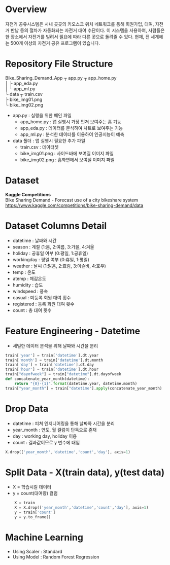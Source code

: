 # Overview
자전거 공유시스템은 시내 곳곳의 키오스크 위치 네트워크를 통해 회원가입, 대여, 자전거 반납 등의 절차가 자동화되는 자전거 대여 수단이다.
이 시스템을 사용하여, 사람들은 한 장소에서 자전거를 빌려서 필요에 따라 다른 곳으로 돌려줄 수 있다. 현재, 전 세계에는 500개 이상의 자전거 공유 프로그램이 있습니다.

# Repository File Structure
Bike_Sharing_Demand_App ┬ app.py ┬ app_home.py  
                        │        ├ app_eda.py  
                        │        └ app_ml.py  
                        └ data ┬ train.csv  
                               ├ bike_img01.png  
                               └ bike_img02.png  

- app.py : 실행을 위한 메인 파일
    - app_home.py : 앱 실행시 가장 먼저 보여주는 홈 기능
    - app_eda.py : 데이터를 분석하여 차트로 보여주는 기능
    - app_ml.py : 분석한 데이터를 이용하여 인공지능이 예측
- data 폴더 : 앱 실행시 필요한 추가 파일
    - train.csv : 데이터셋
    - bike_img01.png : 사이드바에 보여질 이미지 파일
    - bike_img02.png : 홈화면에서 보여질 이미지 파일
    
# Dataset
**Kaggle Competitions**  
Bike Sharing Demand - Forecast use of a city bikeshare system  
https://www.kaggle.com/competitions/bike-sharing-demand/data

# Dataset Columns Detail
- datetime : 날짜와 시간
- season : 계절 (1:봄, 2:여름, 3:가을, 4:겨울
- holiday : 공휴일 여부 (0:평일, 1:공휴일)
- workingday : 평일 여부 (0:휴일, 1:평일)
- weather : 날씨 (1:맑음, 2:흐림, 3:이슬비, 4:호우)
- temp : 온도
- atemp : 체감온도
- humidity : 습도
- windspeed : 풍속
- casual : 미등록 회원 대여 횟수
- registered : 등록 회원 대여 횟수
- count : 총 대여 횟수

# Feature Engineering - Datetime
- 세밀한 데이터 분석을 위해 날짜와 시간을 분리
``` python
train['year'] = train['datetime'].dt.year
train['month'] = train['datetime'].dt.month
train['day'] = train['datetime'].dt.day
train['hour'] = train['datetime'].dt.hour
train["dayofweek"] = train["datetime"].dt.dayofweek
def concatenate_year_month(datetime):
    return "{0}-{1}".format(datetime.year, datetime.month)
train["year_month"] = train["datetime"].apply(concatenate_year_month)
```

# Drop Data
  - datetime : 피쳐 엔지니어링을 통해 날짜와 시간을 분리
  - year_month : 연도, 월 컬럼이 단독으로 존재
  -  day : working day, holiday 이용
  - count : 결과값이므로 y 변수에 대입
``` python
X.drop(['year_month','datetime','count','day'], axis=1)
```

# Split Data - X(train data), y(test data)
- X = 학습시킬 데이터
- y = count(대여량) 컬럼
``` python
    X = train
    X = X.drop(['year_month','datetime','count','day'], axis=1)
    y = train['count']
    y = y.to_frame()
```

# Machine Learning
- Using Scaler : Standard
- Using Model : Random Forest Regression
